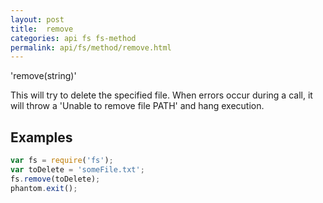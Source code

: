 ```yaml
---
layout: post
title:  remove
categories: api fs fs-method
permalink: api/fs/method/remove.html
---
```


'remove(string)'

This will try to delete the specified file.
When errors occur during a call, it will throw a 'Unable to remove file PATH' and hang execution.

## Examples

```javascript
var fs = require('fs');
var toDelete = 'someFile.txt';
fs.remove(toDelete);
phantom.exit();
```








